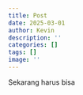 ```yaml
---
title: Post
date: 2025-03-01
author: Kevin
description: ''
categories: []
tags: []
image: ''
---
```

Sekarang harus bisa
